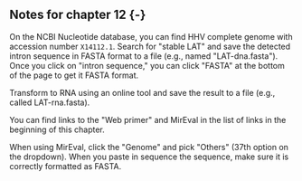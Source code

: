 ## Notes for chapter 12 {-}

On the NCBI Nucleotide database, you can find HHV complete genome with accession number `X14112.1`. Search for "stable LAT" and save the detected intron sequence in FASTA format to a file (e.g., named "LAT-dna.fasta"). Once you click on "intron sequence," you can click "FASTA" at the bottom of the page to get it FASTA format. 

Transform to RNA using an online tool and save the result to a file (e.g., called LAT-rna.fasta).

You can find links to the "Web primer" and MirEval in the list of links in the beginning of this chapter.

When using MirEval, click the "Genome" and pick "Others" (37th option on the dropdown). When you paste in sequence the sequence, make sure it is correctly formatted as FASTA.




